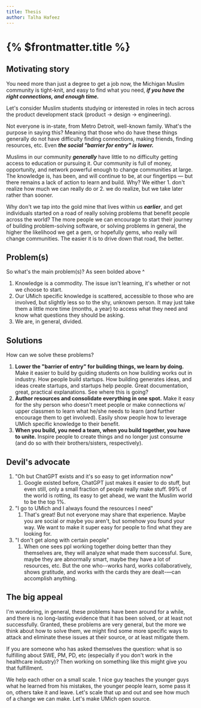 ```yaml
---
title: Thesis
author: Talha Hafeez
---
```


# {% $frontmatter.title %}

## Motivating story

You need more than just a degree to get a job now, the Michigan Muslim community is tight-knit, and easy to find what you need, **_if you have the right connections, and enough time._**

Let's consider Muslim students studying or interested in roles in tech across the product development stack (product → design → engineering).

Not everyone is in-state, from Metro Detroit, well-known family. What's the purpose in saying this? Meaning that those who do have these things generally do not have difficulty finding connections, making friends, finding resources, etc. Even **_the social "barrier for entry" is lower._**

Muslims in our community **_generally_** have little to no difficulty getting access to education or pursuing it. Our community is full of money, opportunity, and network powerful enough to change communities at large. The knowledge is, has been, and will continue to be, at our fingertips — but there remains a lack of action to learn and build. Why? We either 1. don't realize how much we can really do or 2. we do realize, but we take later rather than sooner.

Why don't we tap into the gold mine that lives within us **_earlier_**, and get individuals started on a road of really solving problems that benefit people across the world? The more people we can encourage to start their journey of building problem-solving software, or solving problems in general, the higher the likelihood we get a gem, or hopefully gems, who really will change communities. The easier it is to drive down that road, the better.

## Problem(s)

So what's the main problem(s)? As seen bolded above ^

1. Knowledge is a commodity. The issue isn't learning, it's whether or not we choose to start.
2. Our UMich specific knowledge is scattered, accessible to those who are involved, but slightly less so to the shy, unknown person. It may just take them a little more time (months, a year) to access what they need and know what questions they should be asking.
3. We are, in general, divided.

## Solutions

How can we solve these problems?

1. **Lower the "barrier of entry" for building things, we learn by doing.** Make it easier to build by guiding students on how building works out in industry. How people build startups. How building generates ideas, and ideas create startups, and startups help people. Great documentation, great, practical explanations. See where this is going?
2. **Author resources and consolidate everything in one spot.** Make it easy for the shy person who doesn't meet people or make connections w/ upper classmen to learn what he/she needs to learn (and further encourage them to get involved). Easily show people how to leverage UMich specific knowledge to their benefit.
3. **When you build, you need a team, when you build together, you have to unite.** Inspire people to create things and no longer just consume (and do so with their brothers/sisters, respectively).

## Devil's advocate

1. "Oh but ChatGPT exists and it's so easy to get information now"
   1. Google existed before, ChatGPT just makes it easier to do stuff, but even still, only a small fraction of people really make stuff. 99% of the world is rotting, its easy to get ahead, we want the Muslim world to be the top 1%.
2. "I go to UMich and I always found the resources I need"
   1. That's great! But not everyone may share that experience. Maybe you are social or maybe you aren't, but somehow you found your way. We want to make it super easy for people to find what they are looking for.
3. "I don't get along with certain people"
   1. When one sees ppl working together doing better than they themselves are, they will analyze what made them successful. Sure, maybe they are abnormally smart, maybe they have a lot of resources, etc. But the one who--works hard, works collaboratively, shows gratitude, and works with the cards they are dealt-—can accomplish anything.

## The big appeal

I'm wondering, in general, these problems have been around for a while, and there is no long-lasting evidence that it has been solved, or at least not successfully. Granted, these problems are very general, but the more we think about how to solve them, we might find some more specific ways to attack and eliminate these issues at their source, or at least mitigate them.

If you are someone who has asked themselves the question: what is so fulfilling about SWE, PM, PD, etc (especially if you don't work in the healthcare industry)? Then working on something like this might give you that fulfillment.

We help each other on a small scale. 1 nice guy teaches the younger guys what he learned from his mistakes, the younger people learn, some pass it on, others take it and leave. Let's scale that up and out and see how much of a change we can make. Let's make UMich open source.
